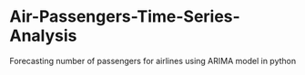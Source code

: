 # Air-Passengers-Time-Series-Analysis

Forecasting number of passengers for airlines using ARIMA model in python
